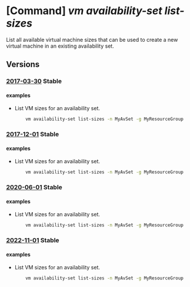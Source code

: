 # [Command] _vm availability-set list-sizes_

List all available virtual machine sizes that can be used to create a new virtual machine in an existing availability set.

## Versions

### [2017-03-30](/Resources/mgmt-plane/L3N1YnNjcmlwdGlvbnMve30vcmVzb3VyY2Vncm91cHMve30vcHJvdmlkZXJzL21pY3Jvc29mdC5jb21wdXRlL2F2YWlsYWJpbGl0eXNldHMve30vdm1zaXplcw==/2017-03-30.xml) **Stable**

<!-- mgmt-plane /subscriptions/{}/resourcegroups/{}/providers/microsoft.compute/availabilitysets/{}/vmsizes 2017-03-30 -->

#### examples

- List VM sizes for an availability set.
    ```bash
        vm availability-set list-sizes -n MyAvSet -g MyResourceGroup
    ```

### [2017-12-01](/Resources/mgmt-plane/L3N1YnNjcmlwdGlvbnMve30vcmVzb3VyY2Vncm91cHMve30vcHJvdmlkZXJzL21pY3Jvc29mdC5jb21wdXRlL2F2YWlsYWJpbGl0eXNldHMve30vdm1zaXplcw==/2017-12-01.xml) **Stable**

<!-- mgmt-plane /subscriptions/{}/resourcegroups/{}/providers/microsoft.compute/availabilitysets/{}/vmsizes 2017-12-01 -->

#### examples

- List VM sizes for an availability set.
    ```bash
        vm availability-set list-sizes -n MyAvSet -g MyResourceGroup
    ```

### [2020-06-01](/Resources/mgmt-plane/L3N1YnNjcmlwdGlvbnMve30vcmVzb3VyY2Vncm91cHMve30vcHJvdmlkZXJzL21pY3Jvc29mdC5jb21wdXRlL2F2YWlsYWJpbGl0eXNldHMve30vdm1zaXplcw==/2020-06-01.xml) **Stable**

<!-- mgmt-plane /subscriptions/{}/resourcegroups/{}/providers/microsoft.compute/availabilitysets/{}/vmsizes 2020-06-01 -->

#### examples

- List VM sizes for an availability set.
    ```bash
        vm availability-set list-sizes -n MyAvSet -g MyResourceGroup
    ```

### [2022-11-01](/Resources/mgmt-plane/L3N1YnNjcmlwdGlvbnMve30vcmVzb3VyY2Vncm91cHMve30vcHJvdmlkZXJzL21pY3Jvc29mdC5jb21wdXRlL2F2YWlsYWJpbGl0eXNldHMve30vdm1zaXplcw==/2022-11-01.xml) **Stable**

<!-- mgmt-plane /subscriptions/{}/resourcegroups/{}/providers/microsoft.compute/availabilitysets/{}/vmsizes 2022-11-01 -->

#### examples

- List VM sizes for an availability set.
    ```bash
        vm availability-set list-sizes -n MyAvSet -g MyResourceGroup
    ```
